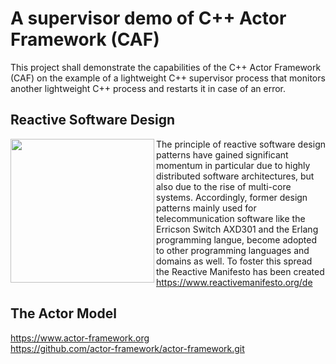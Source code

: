 # A supervisor demo of C++ Actor Framework (CAF)

This project shall demonstrate the capabilities of the C++ Actor Framework (CAF)
on the example of a lightweight C++ supervisor process that monitors another lightweight 
C++ process and restarts it in case of an error.

## Reactive Software Design

<img align='left' src="https://github.com/weberdaniel/supervisor-demo/blob/main/doc/images/reactive_design.jpg" width="230">

The principle of reactive software design patterns have gained significant momentum in particular due to highly distributed
software architectures, but also due to the rise of multi-core systems. Accordingly, former design patterns mainly used for
telecommunication software like the Erricson Switch AXD301 and the Erlang programming langue, become adopted to other programming 
languages and domains as well. To foster this spread the Reactive Manifesto has been created https://www.reactivemanifesto.org/de

## The Actor Model


https://www.actor-framework.org <br>
https://github.com/actor-framework/actor-framework.git
